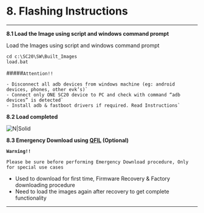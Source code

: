 # 8. Flashing Instructions

------------

__8.1  Load the Image using script and windows command prompt__

Load the Images using script and windows command prompt
```console
cd c:\SC20\SW\Built_Images
load.bat
```
#####`Attention!!`
```warning
- Disconnect all adb devices from windows machine (eg: android devices, phones, other evk’s)`
- Connect only ONE SC20 device to PC and check with command “adb devices” is detected`
- Install adb & fastboot drivers if required. Read Instructions`
```
__8.2  Load completed__

![N|Solid](../pics/SC20/sc20-load.jpg)

__8.3 Emergency Download using <a href="#" onclick="LoadPage(11);return false;">QFIL</a> (Optional)__
<br>

__``Warning!!``__
```warning
Please be sure before performing Emergency Download procedure, Only for special use cases
```
   - Used to download for first time, Firmware Recovery & Factory downloading procedure
   - Need to load the images again after recovery to get complete functionality

------------